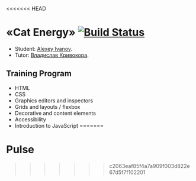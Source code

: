 <<<<<<< HEAD
# «Cat Energy» [![Build Status](https://travis-ci.com/fcsmJS/cinemaddict.svg?branch=master)](https://travis-ci.com/fcsmJS/cinemaddict)

* Student: [Alexey Ivanov](https://up.htmlacademy.ru/javascript/19/user/406527).
* Tutor: [Владислав Кривокора](https://htmlacademy.ru/profile/krivokora).

## Training Program
* HTML
* CSS
* Graphics editors and inspectors
* Grids and layouts / flexbox
* Decorative and content elements
* Accessibility
* Introduction to JavaScript
=======
# Pulse
>>>>>>> c2063eaf85f4a7a909f003d822e67d5f7f102201

